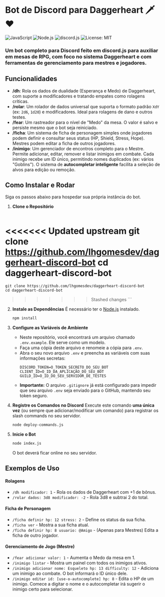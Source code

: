 # Bot de Discord para Daggerheart 🗡️❤️

![JavaScript](https://img.shields.io/badge/JavaScript-ES6%2B-F7DF1E?logo=javascript&logoColor=black)
![Node.js](https://img.shields.io/badge/Node.js-v20.x-339933?logo=node.js)
![discord.js](https://img.shields.io/badge/discord.js-v14-5865F2?logo=discord&logoColor=white)
![License: MIT](https://img.shields.io/badge/License-MIT-yellow.svg)

### Um bot completo para Discord feito em discord.js para auxiliar em mesas de RPG, com foco no sistema Daggerheart e com ferramentas de gerenciamento para mestres e jogadores.

## Funcionalidades

-   **/dh**: Rola os dados de dualidade (Esperança e Medo) de Daggerheart, com suporte a modificadores e tratando empates como rolagens críticas.
-   **/rolar**: Um rolador de dados universal que suporta o formato padrão `XdY` (ex: `2d6`, `1d20`) e modificadores. Ideal para rolagens de dano e outros testes.
-   **/fear**: Um rastreador para o nível de "Medo" da mesa. O valor é salvo e persiste mesmo que o bot seja reiniciado.
-   **/ficha**: Um sistema de ficha de personagem simples onde jogadores podem definir e consultar seus status (HP, Shield, Stress, Hope). Mestres podem editar a ficha de outros jogadores.
-   **/inimigo**: Um gerenciador de encontros completo para o Mestre. Permite adicionar, editar, remover e listar inimigos em combate. Cada inimigo recebe um ID único, permitindo nomes duplicados (ex: vários "Goblins"). O sistema de **autocompletar inteligente** facilita a seleção de alvos para edição ou remoção.

## Como Instalar e Rodar

Siga os passos abaixo para hospedar sua própria instância do bot.

1.  **Clone o Repositório**
    ```bash
<<<<<<< Updated upstream
    git clone https://github.com/lhgomesdev/daggerheart-discord-bot
    cd daggerheart-discord-bot
=======
    git clone https://github.com/lhgomesdev/daggerheart-discord-bot
    cd daggerheart-discord-bot
>>>>>>> Stashed changes
    ```

2.  **Instale as Dependências**
    É necessário ter o [Node.js](https://nodejs.org/) instalado.
    ```bash
    npm install
    ```

3.  **Configure as Variáveis de Ambiente**
    -   Neste repositório, você encontrará um arquivo chamado `.env.example`. Ele serve como um modelo.
    -   Faça uma cópia deste arquivo e renomeie a cópia para `.env`.
    -   Abra o seu novo arquivo `.env` e preencha as variáveis com suas informações secretas:
        ```
        DISCORD_TOKEN=O_TOKEN_SECRETO_DO_SEU_BOT
        CLIENT_ID=O_ID_DA_APLICAÇÃO_DO_SEU_BOT
        GUILD_ID=O_ID_DO_SEU_SERVIDOR_DE_TESTES
        ```
    -   **Importante:** O arquivo `.gitignore` já está configurado para impedir que seu arquivo `.env` seja enviado para o GitHub, mantendo seu token seguro.

4.  **Registre os Comandos no Discord**
    Execute este comando **uma única vez** (ou sempre que adicionar/modificar um comando) para registrar os slash commands no seu servidor.
    ```bash
    node deploy-commands.js
    ```

5.  **Inicie o Bot**
    ```bash
    node index.js
    ```
    O bot deverá ficar online no seu servidor.

## Exemplos de Uso

#### Rolagens
-   `/dh modificador: 1` - Rola os dados de Daggerheart com +1 de bônus.
-   `/rolar dados: 3d8 modificador: -2` - Rola 3d8 e subtrai 2 do total.

#### Ficha de Personagem
-   `/ficha definir hp: 12 stress: 2` - Define os status da sua ficha.
-   `/ficha ver` - Mostra a sua ficha atual.
-   `/ficha definir hp: 8 usuario: @Amigo` - (Apenas para Mestres) Edita a ficha de outro jogador.

#### Gerenciamento de Jogo (Mestre)
-   `/fear adicionar valor: 1` - Aumenta o Medo da mesa em 1.
-   `/inimigo listar` - Mostra um painel com todos os inimigos ativos.
-   `/inimigo adicionar nome: Esqueleto hp: 13 difficulty: 12` - Adiciona um inimigo ao combate. O bot informará o ID único dele.
-   `/inimigo editar id: [use-o-autocomplete] hp: 8` - Edita o HP de um inimigo. Comece a digitar o nome e o autocompletar irá sugerir o inimigo certo para selecionar.